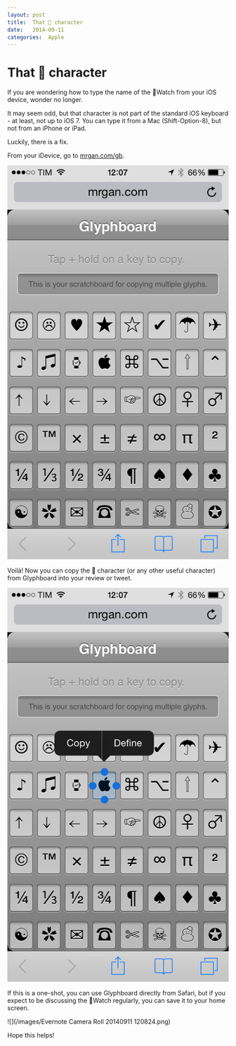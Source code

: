 ```yaml
---
layout: post
title:  That  character 
date:   2014-09-11 
categories:  Apple 
---
```


# That  character


If you are wondering how to type the name of the Watch from your iOS device, wonder no longer.

It may seem odd, but that character is not part of the standard iOS keyboard - at least, not up to iOS 7. You can type it from a Mac (Shift-Option-8), but not from an iPhone or iPad.

Luckily, there is a fix.

From your iDevice, go to [mrgan.com/gb](http://mrgan.com/gb).

![|640x1136](/images/120803.png)

Voilà! Now you can copy the  character (or any other useful character) from Glyphboard into your review or tweet.

![|640x1136](/images/120814.png)

If this is a one-shot, you can use Glyphboard directly from Safari, but if you expect to be discussing the Watch regularly, you can save it to your home screen.

![](/images/Evernote Camera Roll 20140911 120824.png)

Hope this helps!

                                                            